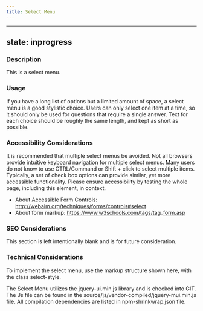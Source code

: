 ```yaml
---
title: Select Menu
---
```


---
state: inprogress
---

### Description
This is a select menu.

### Usage
If you have a long list of options but a limited amount of space, a select menu is a good stylistic choice. Users can only select one item at a time, so it should only be used for questions that require a single answer. Text for each choice should be roughly the same length, and kept as short as possible.

### Accessibility Considerations
It is recommended that multiple select menus be avoided. Not all browsers provide intuitive keyboard navigation for multiple select menus. Many users do not know to use CTRL/Command or Shift + click to select multiple items. Typically, a set of check box options can provide similar, yet more accessible functionality. Please ensure accessibility by testing the whole page, including this element, in context.

* About Accessible Form Controls: http://webaim.org/techniques/forms/controls#select
* About form markup: https://www.w3schools.com/tags/tag_form.asp

### SEO Considerations
This section is left intentionally blank and is for future consideration.

### Technical Considerations
To implement the select menu, use the markup structure shown here, with the class select-style.

The Select Menu utilizes the jquery-ui.min.js library and is checked into GIT. The Js file can be found in the source/js/vendor-compiled/jquery-mui.min.js file. All compilation dependencies are listed in npm-shrinkwrap.json file.
